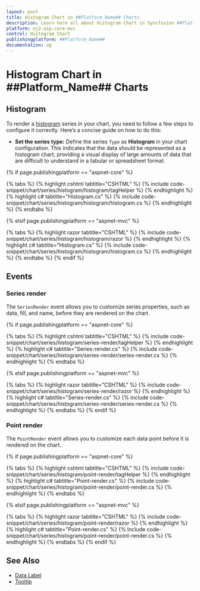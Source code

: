 ```yaml
---
layout: post
title: Histogram Chart in ##Platform_Name## Charts
description: Learn here all about Histogram Chart in Syncfusion ##Platform_Name## Charts component of Syncfusion Essential JS 2 and more.
platform: ej2-asp-core-mvc
control: Histogram Chart
publishingplatform: ##Platform_Name##
documentation: ug
---
```



# Histogram Chart in ##Platform_Name## Charts

## Histogram

To render a [histogram](https://www.syncfusion.com/aspnet-core-ui-controls/charts/chart-types/histogram-chart) series in your chart, you need to follow a few steps to configure it correctly. Here’s a concise guide on how to do this:

* **Set the series type:** Define the series `Type` as **Histogram** in your chart configuration. This indicates that the data should be represented as a histogram chart, providing a visual display of large amounts of data that are difficult to understand in a tabular or spreadsheet format.

{% if page.publishingplatform == "aspnet-core" %}

{% tabs %}
{% highlight cshtml tabtitle="CSHTML" %}
{% include code-snippet/chart/series/histogram/histogram/tagHelper %}
{% endhighlight %}
{% highlight c# tabtitle="Histogram.cs" %}
{% include code-snippet/chart/series/histogram/histogram/histogram.cs %}
{% endhighlight %}
{% endtabs %}

{% elsif page.publishingplatform == "aspnet-mvc" %}

{% tabs %}
{% highlight razor tabtitle="CSHTML" %}
{% include code-snippet/chart/series/histogram/histogram/razor %}
{% endhighlight %}
{% highlight c# tabtitle="Histogram.cs" %}
{% include code-snippet/chart/series/histogram/histogram/histogram.cs %}
{% endhighlight %}
{% endtabs %}
{% endif %}

## Events

### Series render

The `SeriesRender` event allows you to customize series properties, such as data, fill, and name, before they are rendered on the chart.

{% if page.publishingplatform == "aspnet-core" %}

{% tabs %}
{% highlight cshtml tabtitle="CSHTML" %}
{% include code-snippet/chart/series/histogram/series-render/tagHelper %}
{% endhighlight %}
{% highlight c# tabtitle="Series-render.cs" %}
{% include code-snippet/chart/series/histogram/series-render/series-render.cs %}
{% endhighlight %}
{% endtabs %}

{% elsif page.publishingplatform == "aspnet-mvc" %}

{% tabs %}
{% highlight razor tabtitle="CSHTML" %}
{% include code-snippet/chart/series/histogram/series-render/razor %}
{% endhighlight %}
{% highlight c# tabtitle="Series-render.cs" %}
{% include code-snippet/chart/series/histogram/series-render/series-render.cs %}
{% endhighlight %}
{% endtabs %}
{% endif %}

### Point render

The `PointRender` event allows you to customize each data point before it is rendered on the chart.

{% if page.publishingplatform == "aspnet-core" %}

{% tabs %}
{% highlight cshtml tabtitle="CSHTML" %}
{% include code-snippet/chart/series/histogram/point-render/tagHelper %}
{% endhighlight %}
{% highlight c# tabtitle="Point-render.cs" %}
{% include code-snippet/chart/series/histogram/point-render/point-render.cs %}
{% endhighlight %}
{% endtabs %}

{% elsif page.publishingplatform == "aspnet-mvc" %}

{% tabs %}
{% highlight razor tabtitle="CSHTML" %}
{% include code-snippet/chart/series/histogram/point-render/razor %}
{% endhighlight %}
{% highlight c# tabtitle="Point-render.cs" %}
{% include code-snippet/chart/series/histogram/point-render/point-render.cs %}
{% endhighlight %}
{% endtabs %}
{% endif %}

## See Also

* [Data Label](../data-labels)
* [Tooltip](../tool-tip)